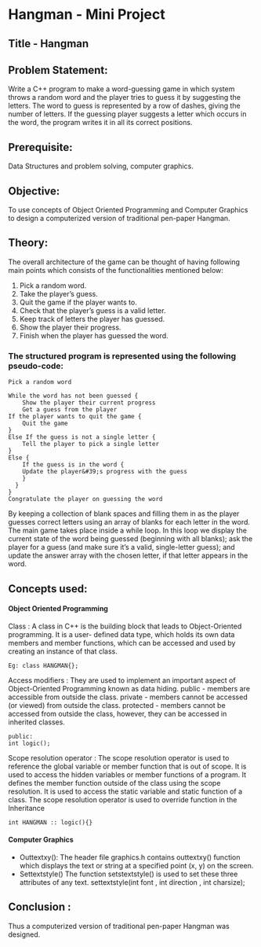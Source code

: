 # Hangman - Mini Project

## Title - Hangman
## Problem Statement:
Write a C++ program to make a word-guessing game in which system throws a random word and the player tries to guess it by suggesting the letters. The word to guess is represented by a row of dashes, giving the number of letters. If the guessing player suggests a letter which occurs in the word, the program writes it in all its correct positions.

## Prerequisite: 
Data Structures and problem solving, computer graphics.

## Objective: 
To use concepts of Object Oriented Programming and Computer Graphics to design a computerized version of traditional pen-paper Hangman.

## Theory:
The overall architecture of the game can be thought of having following main points which consists of the functionalities mentioned below:
1. Pick a random word.
2. Take the player’s guess.
3. Quit the game if the player wants to.
4. Check that the player’s guess is a valid letter.
5. Keep track of letters the player has guessed.
6. Show the player their progress.
7. Finish when the player has guessed the word.

### The structured program is represented using the following pseudo-code:
```
Pick a random word

While the word has not been guessed {
    Show the player their current progress
    Get a guess from the player
If the player wants to quit the game {
    Quit the game
}
Else If the guess is not a single letter {
    Tell the player to pick a single letter
}
Else {
    If the guess is in the word {
    Update the player&#39;s progress with the guess
    }
  }
}
Congratulate the player on guessing the word
```

By keeping a collection of blank spaces and filling them in as the player guesses correct letters using an
array of blanks for each letter in the word. The main game takes place inside a while loop. In this loop we
display the current state of the word being guessed (beginning with all blanks); ask the player for a guess
(and make sure it’s a valid, single-letter guess); and update the answer array with the chosen letter, if that
letter appears in the word.

## Concepts used:
#### Object Oriented Programming
Class : A class in C++ is the building block that leads to Object-Oriented programming. It is a user-
defined data type, which holds its own data members and member functions, which can be accessed
and used by creating an instance of that class.
```
Eg: class HANGMAN{};
```
Access modifiers : They are used to implement an important aspect of Object-Oriented Programming
known as data hiding.
public - members are accessible from outside the class.
private - members cannot be accessed (or viewed) from outside the class.
protected - members cannot be accessed from outside the class, however, they can be accessed in
inherited classes.
```
public:
int logic();
```
Scope resolution operator : The scope resolution operator is used to reference the global variable or
member function that is out of scope.
It is used to access the hidden variables or member functions of a program.
It defines the member function outside of the class using the scope resolution.
It is used to access the static variable and static function of a class.
The scope resolution operator is used to override function in the Inheritance
```
int HANGMAN :: logic(){}
```
#### Computer Graphics
* Outtextxy():
The header file graphics.h contains outtextxy() function which displays the text or string at a specified
point (x, y) on the screen.
* Settextstyle()
The function setstextstyle() is used to set these three attributes of any text.
settextstyle(int font , int direction , int charsize);

## Conclusion : 
Thus a computerized version of traditional pen-paper Hangman was designed.
